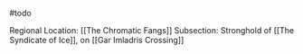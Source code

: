 #todo

Regional Location: [[The Chromatic Fangs]]
Subsection: Stronghold of [[The Syndicate of Ice]], on [[Gar Imladris Crossing]]


